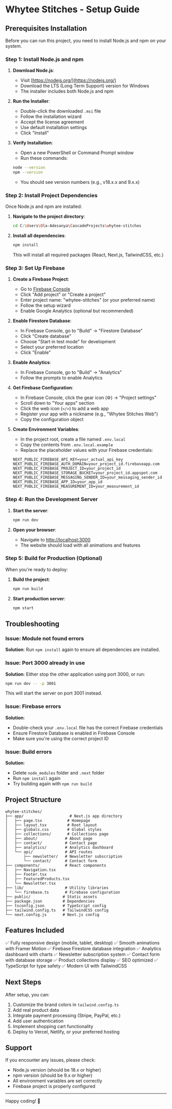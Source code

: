# Whytee Stitches - Setup Guide

## Prerequisites Installation

Before you can run this project, you need to install Node.js and npm on your system.

### Step 1: Install Node.js and npm

1. **Download Node.js**:
   - Visit [https://nodejs.org/](https://nodejs.org/)
   - Download the LTS (Long Term Support) version for Windows
   - The installer includes both Node.js and npm

2. **Run the Installer**:
   - Double-click the downloaded `.msi` file
   - Follow the installation wizard
   - Accept the license agreement
   - Use default installation settings
   - Click "Install"

3. **Verify Installation**:
   - Open a new PowerShell or Command Prompt window
   - Run these commands:
   ```bash
   node --version
   npm --version
   ```
   - You should see version numbers (e.g., v18.x.x and 9.x.x)

### Step 2: Install Project Dependencies

Once Node.js and npm are installed:

1. **Navigate to the project directory**:
   ```bash
   cd C:\Users\Ola-Adesanya\CascadeProjects\whytee-stitches
   ```

2. **Install all dependencies**:
   ```bash
   npm install
   ```
   This will install all required packages (React, Next.js, TailwindCSS, etc.)

### Step 3: Set Up Firebase

1. **Create a Firebase Project**:
   - Go to [Firebase Console](https://console.firebase.google.com/)
   - Click "Add project" or "Create a project"
   - Enter project name: "whytee-stitches" (or your preferred name)
   - Follow the setup wizard
   - Enable Google Analytics (optional but recommended)

2. **Enable Firestore Database**:
   - In Firebase Console, go to "Build" → "Firestore Database"
   - Click "Create database"
   - Choose "Start in test mode" for development
   - Select your preferred location
   - Click "Enable"

3. **Enable Analytics**:
   - In Firebase Console, go to "Build" → "Analytics"
   - Follow the prompts to enable Analytics

4. **Get Firebase Configuration**:
   - In Firebase Console, click the gear icon (⚙️) → "Project settings"
   - Scroll down to "Your apps" section
   - Click the web icon (`</>`) to add a web app
   - Register your app with a nickname (e.g., "Whytee Stitches Web")
   - Copy the configuration object

5. **Create Environment Variables**:
   - In the project root, create a file named `.env.local`
   - Copy the contents from `.env.local.example`
   - Replace the placeholder values with your Firebase credentials:
   ```
   NEXT_PUBLIC_FIREBASE_API_KEY=your_actual_api_key
   NEXT_PUBLIC_FIREBASE_AUTH_DOMAIN=your_project_id.firebaseapp.com
   NEXT_PUBLIC_FIREBASE_PROJECT_ID=your_project_id
   NEXT_PUBLIC_FIREBASE_STORAGE_BUCKET=your_project_id.appspot.com
   NEXT_PUBLIC_FIREBASE_MESSAGING_SENDER_ID=your_messaging_sender_id
   NEXT_PUBLIC_FIREBASE_APP_ID=your_app_id
   NEXT_PUBLIC_FIREBASE_MEASUREMENT_ID=your_measurement_id
   ```

### Step 4: Run the Development Server

1. **Start the server**:
   ```bash
   npm run dev
   ```

2. **Open your browser**:
   - Navigate to [http://localhost:3000](http://localhost:3000)
   - The website should load with all animations and features

### Step 5: Build for Production (Optional)

When you're ready to deploy:

1. **Build the project**:
   ```bash
   npm run build
   ```

2. **Start production server**:
   ```bash
   npm start
   ```

## Troubleshooting

### Issue: Module not found errors
**Solution**: Run `npm install` again to ensure all dependencies are installed.

### Issue: Port 3000 already in use
**Solution**: Either stop the other application using port 3000, or run:
```bash
npm run dev -- -p 3001
```
This will start the server on port 3001 instead.

### Issue: Firebase errors
**Solution**: 
- Double-check your `.env.local` file has the correct Firebase credentials
- Ensure Firestore Database is enabled in Firebase Console
- Make sure you're using the correct project ID

### Issue: Build errors
**Solution**: 
- Delete `node_modules` folder and `.next` folder
- Run `npm install` again
- Try building again with `npm run build`

## Project Structure

```
whytee-stitches/
├── app/                    # Next.js app directory
│   ├── page.tsx           # Homepage
│   ├── layout.tsx         # Root layout
│   ├── globals.css        # Global styles
│   ├── collections/       # Collections page
│   ├── about/            # About page
│   ├── contact/          # Contact page
│   ├── analytics/        # Analytics dashboard
│   └── api/              # API routes
│       ├── newsletter/   # Newsletter subscription
│       └── contact/      # Contact form
├── components/           # React components
│   ├── Navigation.tsx
│   ├── Footer.tsx
│   ├── FeaturedProducts.tsx
│   └── Newsletter.tsx
├── lib/                  # Utility libraries
│   └── firebase.ts       # Firebase configuration
├── public/              # Static assets
├── package.json         # Dependencies
├── tsconfig.json        # TypeScript config
├── tailwind.config.ts   # TailwindCSS config
└── next.config.js       # Next.js config
```

## Features Included

✅ Fully responsive design (mobile, tablet, desktop)
✅ Smooth animations with Framer Motion
✅ Firebase Firestore database integration
✅ Analytics dashboard with charts
✅ Newsletter subscription system
✅ Contact form with database storage
✅ Product collections display
✅ SEO optimized
✅ TypeScript for type safety
✅ Modern UI with TailwindCSS

## Next Steps

After setup, you can:
1. Customize the brand colors in `tailwind.config.ts`
2. Add real product data
3. Integrate payment processing (Stripe, PayPal, etc.)
4. Add user authentication
5. Implement shopping cart functionality
6. Deploy to Vercel, Netlify, or your preferred hosting

## Support

If you encounter any issues, please check:
- Node.js version (should be 18.x or higher)
- npm version (should be 9.x or higher)
- All environment variables are set correctly
- Firebase project is properly configured

---

Happy coding! 🚀
